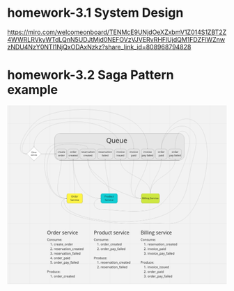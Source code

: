# homework-3.1 System Design

https://miro.com/welcomeonboard/TENMcE9UNjdOeXZxbmV1Z014S1ZBT2Z4WWRLRVkyWTdLQnN5UDJtMjd0NEFOVzVJVERvRHFlUjdQM1FDZFlWZnwzNDU4NzY0NTI1NjQxODAxNzkz?share_link_id=808968794828

# homework-3.2 Saga Pattern example
![](resources/saga_schema.png)